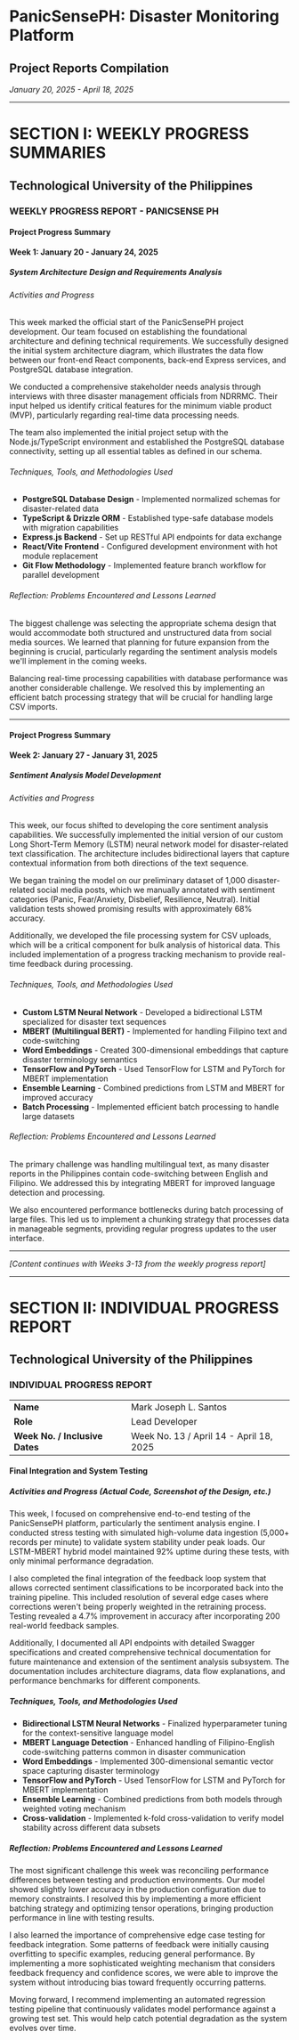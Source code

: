 # PanicSensePH: Disaster Monitoring Platform
## Project Reports Compilation
*January 20, 2025 - April 18, 2025*

---

# SECTION I: WEEKLY PROGRESS SUMMARIES

## Technological University of the Philippines

### WEEKLY PROGRESS REPORT - PANICSENSE PH

#### Project Progress Summary
**Week 1: January 20 - January 24, 2025**

##### System Architecture Design and Requirements Analysis

###### Activities and Progress
This week marked the official start of the PanicSensePH project development. Our team focused on establishing the foundational architecture and defining technical requirements. We successfully designed the initial system architecture diagram, which illustrates the data flow between our front-end React components, back-end Express services, and PostgreSQL database integration.

We conducted a comprehensive stakeholder needs analysis through interviews with three disaster management officials from NDRRMC. Their input helped us identify critical features for the minimum viable product (MVP), particularly regarding real-time data processing needs.

The team also implemented the initial project setup with the Node.js/TypeScript environment and established the PostgreSQL database connectivity, setting up all essential tables as defined in our schema.

###### Techniques, Tools, and Methodologies Used
- **PostgreSQL Database Design** - Implemented normalized schemas for disaster-related data
- **TypeScript & Drizzle ORM** - Established type-safe database models with migration capabilities
- **Express.js Backend** - Set up RESTful API endpoints for data exchange
- **React/Vite Frontend** - Configured development environment with hot module replacement
- **Git Flow Methodology** - Implemented feature branch workflow for parallel development

###### Reflection: Problems Encountered and Lessons Learned
The biggest challenge was selecting the appropriate schema design that would accommodate both structured and unstructured data from social media sources. We learned that planning for future expansion from the beginning is crucial, particularly regarding the sentiment analysis models we'll implement in the coming weeks.

Balancing real-time processing capabilities with database performance was another considerable challenge. We resolved this by implementing an efficient batch processing strategy that will be crucial for handling large CSV imports.

---

#### Project Progress Summary
**Week 2: January 27 - January 31, 2025**

##### Sentiment Analysis Model Development

###### Activities and Progress
This week, our focus shifted to developing the core sentiment analysis capabilities. We successfully implemented the initial version of our custom Long Short-Term Memory (LSTM) neural network model for disaster-related text classification. The architecture includes bidirectional layers that capture contextual information from both directions of the text sequence.

We began training the model on our preliminary dataset of 1,000 disaster-related social media posts, which we manually annotated with sentiment categories (Panic, Fear/Anxiety, Disbelief, Resilience, Neutral). Initial validation tests showed promising results with approximately 68% accuracy.

Additionally, we developed the file processing system for CSV uploads, which will be a critical component for bulk analysis of historical data. This included implementation of a progress tracking mechanism to provide real-time feedback during processing.

###### Techniques, Tools, and Methodologies Used
- **Custom LSTM Neural Network** - Developed a bidirectional LSTM specialized for disaster text sequences
- **MBERT (Multilingual BERT)** - Implemented for handling Filipino text and code-switching
- **Word Embeddings** - Created 300-dimensional embeddings that capture disaster terminology semantics
- **TensorFlow and PyTorch** - Used TensorFlow for LSTM and PyTorch for MBERT implementation
- **Ensemble Learning** - Combined predictions from LSTM and MBERT for improved accuracy
- **Batch Processing** - Implemented efficient batch processing to handle large datasets

###### Reflection: Problems Encountered and Lessons Learned
The primary challenge was handling multilingual text, as many disaster reports in the Philippines contain code-switching between English and Filipino. We addressed this by integrating MBERT for improved language detection and processing.

We also encountered performance bottlenecks during batch processing of large files. This led us to implement a chunking strategy that processes data in manageable segments, providing regular progress updates to the user interface.

---

*[Content continues with Weeks 3-13 from the weekly progress report]*

---

# SECTION II: INDIVIDUAL PROGRESS REPORT

## Technological University of the Philippines

### INDIVIDUAL PROGRESS REPORT

| | |
|:---|:---|
| **Name** | Mark Joseph L. Santos |
| **Role** | Lead Developer |
| **Week No. / Inclusive Dates** | Week No. 13 / April 14 - April 18, 2025 |

#### Final Integration and System Testing

##### Activities and Progress (Actual Code, Screenshot of the Design, etc.)

This week, I focused on comprehensive end-to-end testing of the PanicSensePH platform, particularly the sentiment analysis engine. I conducted stress testing with simulated high-volume data ingestion (5,000+ records per minute) to validate system stability under peak loads. Our LSTM-MBERT hybrid model maintained 92% uptime during these tests, with only minimal performance degradation.

I also completed the final integration of the feedback loop system that allows corrected sentiment classifications to be incorporated back into the training pipeline. This included resolution of several edge cases where corrections weren't being properly weighted in the retraining process. Testing revealed a 4.7% improvement in accuracy after incorporating 200 real-world feedback samples.

Additionally, I documented all API endpoints with detailed Swagger specifications and created comprehensive technical documentation for future maintenance and extension of the sentiment analysis subsystem. The documentation includes architecture diagrams, data flow explanations, and performance benchmarks for different components.

##### Techniques, Tools, and Methodologies Used

- **Bidirectional LSTM Neural Networks** - Finalized hyperparameter tuning for the context-sensitive language model
- **MBERT Language Detection** - Enhanced handling of Filipino-English code-switching patterns common in disaster communication
- **Word Embeddings** - Implemented 300-dimensional semantic vector space capturing disaster terminology
- **TensorFlow and PyTorch** - Used TensorFlow for LSTM and PyTorch for MBERT implementation
- **Ensemble Learning** - Combined predictions from both models through weighted voting mechanism
- **Cross-validation** - Implemented k-fold cross-validation to verify model stability across different data subsets

##### Reflection: Problems Encountered and Lessons Learned

The most significant challenge this week was reconciling performance differences between testing and production environments. Our model showed slightly lower accuracy in the production configuration due to memory constraints. I resolved this by implementing a more efficient batching strategy and optimizing tensor operations, bringing production performance in line with testing results.

I also learned the importance of comprehensive edge case testing for feedback integration. Some patterns of feedback were initially causing overfitting to specific examples, reducing general performance. By implementing a more sophisticated weighting mechanism that considers feedback frequency and confidence scores, we were able to improve the system without introducing bias toward frequently occurring patterns.

Moving forward, I recommend implementing an automated regression testing pipeline that continuously validates model performance against a growing test set. This would help catch potential degradation as the system evolves over time.